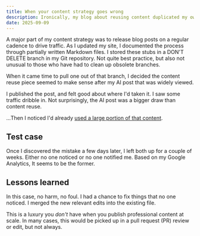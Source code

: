 ```yaml
---
title: When your content strategy goes wrong
description: Ironically, my blog about reusing content duplicated my own content.
date: 2025-09-09
---
```


A major part of my content strategy was to release blog posts on a regular cadence to drive traffic. As I updated my site, I documented the process through partially written Markdown files. I stored these stubs in a DON'T DELETE branch in my Git repository. Not quite best practice, but also not unusual to those who have had to clean up obsolete branches.

When it came time to pull one out of that branch, I decided the content reuse piece seemed to make sense after my AI post that was widely viewed.

I published the post, and felt good about where I'd taken it. I saw some traffic dribble in. Not surprisingly, the AI post was a bigger draw than content reuse.

&hellip;Then I noticed I'd already [used a large portion of that content](/static-site-transformation/the-how).

## Test case

Once I discovered the mistake a few days later, I left both up for a couple of weeks. Either no one noticed or no one notified me. Based on my Google Analytics, It seems to be the former.

## Lessons learned

In this case, no harm, no foul. I had a chance to fix things that no one noticed. I merged the new relevant edits into the existing file.

This is a luxury you *don't* have when you publish professional content at scale. In many cases, this would be picked up in a pull request (PR) review or edit, but not always.

